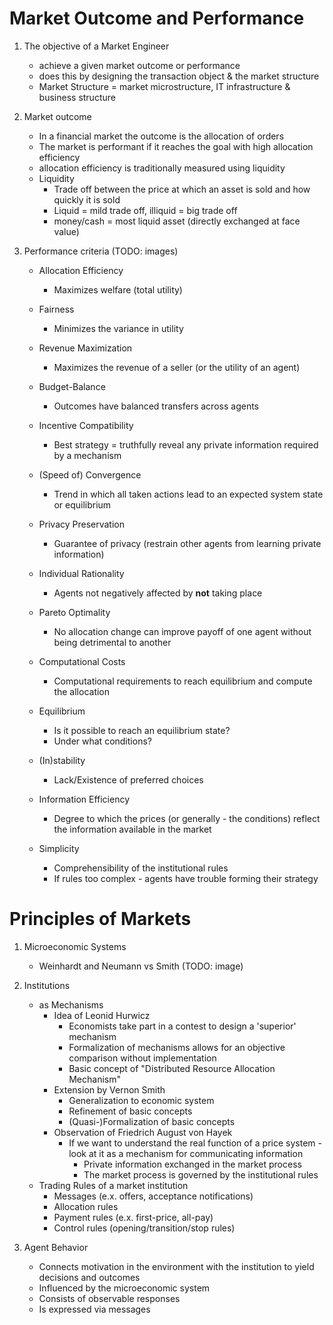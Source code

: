 # Market Outcome and Performance
1. The objective of a Market Engineer
    - achieve a given market outcome or performance
    - does this by designing the transaction object & the market structure
    - Market Structure = market microstructure, IT infrastructure & business structure

1. Market outcome
    - In a financial market the outcome is the allocation of orders
    - The market is performant if it reaches the goal with high allocation efficiency
    - allocation efficiency is traditionally measured using liquidity
    - Liquidity
        * Trade off between the price at which an asset is sold and how quickly it is sold
        * Liquid = mild trade off, illiquid = big trade off
        * money/cash = most liquid asset (directly exchanged at face value)

1. Performance criteria (TODO: images)
    - Allocation Efficiency
        * Maximizes welfare (total utility)
    - Fairness
        * Minimizes the variance in utility
    - Revenue Maximization
        * Maximizes the revenue of a seller (or the utility of an agent)
    - Budget-Balance
        * Outcomes have balanced transfers across agents
    - Incentive Compatibility
        * Best strategy = truthfully reveal any private information required by a mechanism
    - (Speed of) Convergence
        * Trend in which all taken actions lead to an expected system state or equilibrium
    - Privacy Preservation
        * Guarantee of privacy (restrain other agents from learning private information)

    - Individual Rationality
        * Agents not negatively affected by **not** taking place
    - Pareto Optimality
        * No allocation change can improve payoff of one agent without being detrimental to another
    - Computational Costs
        * Computational requirements to reach equilibrium and compute the allocation
    - Equilibrium
        * Is it possible to reach an equilibrium state?
        * Under what conditions?
    - (In)stability
        * Lack/Existence of preferred choices
    - Information Efficiency
        * Degree to which the prices (or generally - the conditions) reflect the information available in the market
    - Simplicity
        * Comprehensibility of the institutional rules
        * If rules too complex - agents have trouble forming their strategy




# Principles of Markets
1. Microeconomic Systems
    - Weinhardt and Neumann vs Smith  (TODO: image)

1. Institutions
    - as Mechanisms
        * Idea of Leonid Hurwicz
            + Economists take part in a contest to design a 'superior' mechanism
            + Formalization of mechanisms allows for an objective comparison without implementation
            + Basic concept of "Distributed Resource Allocation Mechanism"
        * Extension by Vernon Smith
            + Generalization to economic system
            + Refinement of basic concepts
            + (Quasi-)Formalization of basic concepts
        * Observation of Friedrich August von Hayek
            + If we want to understand the real function of a price system - look at it as a mechanism for communicating information
                - Private information exchanged in the market process
                - The market process is governed by the institutional rules
    - Trading Rules of a market institution
        * Messages (e.x. offers, acceptance notifications)
        * Allocation rules
        * Payment rules (e.x. first-price, all-pay)
        * Control rules (opening/transition/stop rules)

1. Agent Behavior
    - Connects motivation in the environment with the institution to yield decisions and outcomes
    - Influenced by the microeconomic system
    - Consists of observable responses
    - Is expressed via messages
